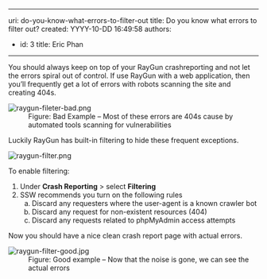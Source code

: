 

---
uri: do-you-know-what-errors-to-filter-out
title: Do you know what errors to filter out?
created: YYYY-10-DD 16:49:58
authors:
  - id: 3
    title: Eric Phan
---




<span class='intro'> You should always keep on top of your RayGun crashreporting and not let the errors spiral out of control. If use RayGun with a web application, then you’ll frequently get a lot of errors with robots scanning the site and creating 404s.  <br> </span>

<dl class="badImage"><dt> <img src="/PublishingImages/raygun-fileter-bad.png" alt="raygun-fileter-bad.png" /> </dt><dd>Figure&#58; Bad Example – Most of these errors are 404s cause by automated tools scanning for vulnerabilities</dd>  </dl><p>Luckily RayGun has built-in filtering to hide these frequent exceptions.</p><dl class="image"><dt> <img src="/PublishingImages/raygun-filter.png" alt="raygun-filter.png" /> </dt></dl><p>To enable filtering&#58;</p><ol><li>Under <b>Crash Reporting</b>&#160;&gt;&#160;select <b>Filtering</b><br></li><li>SSW recommends you turn on the following rules<ol style="list-style&#58;lower-alpha;"><li>Discard any requesters where the user-agent is a known crawler bot</li><li>Discard any request for non-existent resources (404)</li><li>Discard any requests related to phpMyAdmin access attempts</li></ol></li></ol><p>Now you should have a nice clean crash report page with actual errors.</p><dl class="goodImage"><dt> <img src="/PublishingImages/raygun-filter-good.jpg" alt="raygun-filter-good.jpg" /> </dt><dd>Figure&#58; Good example – Now that the noise is gone, we can see the actual errors</dd></dl> <br>


